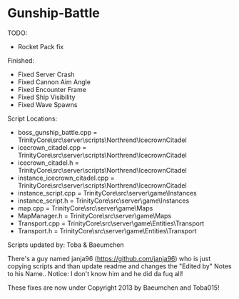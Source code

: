 Gunship-Battle
==============

TODO: 
  - Rocket Pack fix

Finished:
  - Fixed Server Crash
  - Fixed Cannon Aim Angle
  - Fixed Encounter Frame
  - Fixed Ship Visibility
  - Fixed Wave Spawns


Script Locations:

  - boss_gunship_battle.cpp = TrinityCore\src\server\scripts\Northrend\IcecrownCitadel
  - icecrown_citadel.cpp = TrinityCore\src\server\scripts\Northrend\IcecrownCitadel
  - icecrown_citadel.h = TrinityCore\src\server\scripts\Northrend\IcecrownCitadel
  - instance_icecrown_citadel.cpp = TrinityCore\src\server\scripts\Northrend\IcecrownCitadel
  - instance_script.cpp = TrinityCore\src\server\game\Instances
  - instance_script.h = TrinityCore\src\server\game\Instances
  - map.cpp = TrinityCore\src\server\game\Maps
  - MapManager.h = TrinityCore\src\server\game\Maps
  - Transport.cpp = TrinityCore\src\server\game\Entities\Transport
  - Transport.h = TrinityCore\src\server\game\Entities\Transport



Scripts updated by:
Toba & Baeumchen

There's a guy named janja96 (https://github.com/janja96) who is just copying scripts and than update readme and 
changes the "Edited by" Notes to his Name.. Notice: I don't know him and he did da fuq all! 

These fixes are now under Copyright 2013 by Baeumchen and Toba015!
